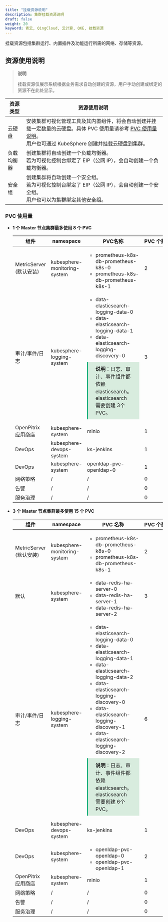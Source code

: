 ```yaml
---
title: "挂载资源说明"
description: 集群挂载资源说明
draft: false
weight: 20
keyword: 青云, QingCloud, 云计算, QKE, 挂载资源
---
```


挂载资源包括集群运行、内置插件及功能运行所需的网络、存储等资源。

## 资源使用说明

> **说明**
>
> 挂载资源仅展示系统根据业务需求自动创建的资源，用户手动创建或绑定的资源不在此处显示。

| 资源类型   | 资源使用说明                                                 |
| ---------- | ------------------------------------------------------------ |
| 云硬盘     | 安装集群可视化管理工具及其内置组件，将会自动创建并挂载一定数量的云硬盘。具体 PVC 使用量请参考 [PVC 使用量说明](#pvc-使用量)。<br/>用户也可通过 KubeSphere 创建并挂载云硬盘到集群。 |
| 负载均衡器 | 创建集群将自动创建一个负载均衡器。<br/>若为可视化控制台绑定了 EIP（公网 IP），会自动创建一个负载均衡器。 |
| 安全组     | 创建集群将自动创建一个安全组。<br/>若为可视化控制台绑定了 EIP（公网 IP），会自动创建一个安全组。<br/>用户也可以为集群绑定其他安全组。 |

### PVC 使用量

- **1 个 Master 节点集群最多使用 8 个 PVC**

  | 组件                       | namespace                    | PVC名称                                                      | <span style="display:inline-block;width:70px">PVC 个数</span> |
  | -------------------------- | ---------------------------- | ------------------------------------------------------------ | ------------------------------------------------------------ |
  | MetricServer<br>(默认安装) | kubesphere-monitoring-system | <ul><li>prometheus-k8s-db-prometheus-k8s-0</li><li>prometheus-k8s-db-prometheus-k8s-1</li></ul> | 2                                                            |
  | 审计/事件/日志             | kubesphere-logging-system    | <ul><li>data-elasticsearch-logging-data-0</li><li>data-elasticsearch-logging-data-1</li><li>data-elasticsearch-logging-discovery-0</li></ul><div style="background-color: #D8ECDE; padding: 10px 24px; margin: 10px 0; border-left: 3px solid #00a971;"><b>说明</b>：日志、审计、事件组件都依赖 elasticsearch。elasticsearch 需要创建 3个 PVC。</div> | 3                                                            |
  | OpenPitrix 应用商店        | kubesphere-system            | minio                                                        | 1                                                            |
  | DevOps                     | kubesphere-devops-system     | ks-jenkins                                                   | 1                                                            |
  | DevOps                     | kubesphere-system            | openldap-pvc-openldap-0                                      | 1                                                            |
  | 网络策略                   | /                            | /                                                            | 0                                                            |
  | 告警                       | /                            | /                                                            | 0                                                            |
  | 服务治理                   | /                            | /                                                            | 0                                                            |

  

- **3 个 Master 节点集群最多使用 15 个 PVC**

  | 组件                        | namespace                    | PVC 名称                                                     | <span style="display:inline-block;width:70px">PVC 个数</span> |
  | --------------------------- | ---------------------------- | ------------------------------------------------------------ | ------------------------------------------------------------ |
  | MetricServer<br/>(默认安装) | kubesphere-monitoring-system | <ul><li>prometheus-k8s-db-prometheus-k8s-0</li><li>prometheus-k8s-db-prometheus-k8s-1</li></ul> | 2                                                            |
  | 默认                        | kubesphere-system            | <ul><li>data-redis-ha-server-0</li><li>data-redis-ha-server-1</li><li>data-redis-ha-server-2</li></ul> | 3                                                            |
  | 审计/事件/日志              | kubesphere-logging-system    | <ul><li>data-elasticsearch-logging-data-0</li><li>data-elasticsearch-logging-data-1</li><li>data-elasticsearch-logging-data-2</li><li>data-elasticsearch-logging-discovery-0</li><li>data-elasticsearch-logging-discovery-1</li><li>data-elasticsearch-logging-discovery-2</li></ul><div style="background-color: #D8ECDE; padding: 10px 24px; margin: 10px 0; border-left: 3px solid #00a971;"><b>说明</b>：日志、审计、事件组件都依赖 elasticsearch。elasticsearch 需要创建 6个 PVC。</div> | 6                                                            |
  | DevOps                      | kubesphere-devops-system     | ks-jenkins                                                   | 1                                                            |
  | DevOps                      | kubesphere-system            | <ul><li>openldap-pvc-openldap-0</li><li>openldap-pvc-openldap-1</li></ul> | 2                                                            |
  | OpenPitrix 应用商店         | kubesphere-system            | minio                                                        | 1                                                            |
  | 网络策略                    | /                            | /                                                            | 0                                                            |
  | 告警                        | /                            | /                                                            | 0                                                            |
  | 服务治理                    | /                            | /                                                            | 0                                                            |

